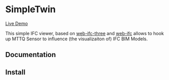 
<h1>SimpleTwin</h1>

<a href="https://jakob-beetz.github.io/simpleTwin/">Live Demo</a>
 

This simple IFC viewer, based on [web-ifc-three](https://github.com/IFCjs/web-ifc-three) and [web-ifc](https://github.com/tomvandig/web-ifc) allows to hook up MTTQ Sensor to influence (the visualizaiton of) IFC BIM Models.


## Documentation

## Install

